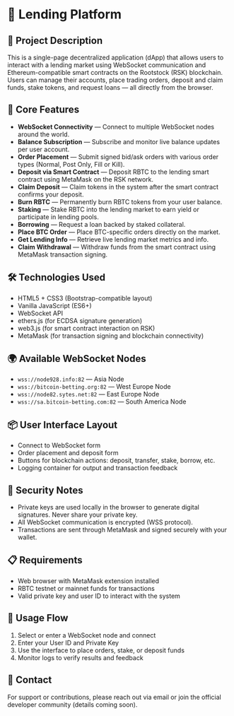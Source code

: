 📄 Lending Platform
=============================================

🧩 Project Description
----------------------

This is a single-page decentralized application (dApp) that allows users to interact with a lending market using WebSocket communication and Ethereum-compatible smart contracts on the Rootstock (RSK) blockchain. Users can manage their accounts, place trading orders, deposit and claim funds, stake tokens, and request loans — all directly from the browser.

🚀 Core Features
----------------

*   **WebSocket Connectivity** — Connect to multiple WebSocket nodes around the world.
*   **Balance Subscription** — Subscribe and monitor live balance updates per user account.
*   **Order Placement** — Submit signed bid/ask orders with various order types (Normal, Post Only, Fill or Kill).
*   **Deposit via Smart Contract** — Deposit RBTC to the lending smart contract using MetaMask on the RSK network.
*   **Claim Deposit** — Claim tokens in the system after the smart contract confirms your deposit.
*   **Burn RBTC** — Permanently burn RBTC tokens from your user balance.
*   **Staking** — Stake RBTC into the lending market to earn yield or participate in lending pools.
*   **Borrowing** — Request a loan backed by staked collateral.
*   **Place BTC Order** — Place BTC-specific orders directly on the market.
*   **Get Lending Info** — Retrieve live lending market metrics and info.
*   **Claim Withdrawal** — Withdraw funds from the smart contract using MetaMask transaction signing.

🛠 Technologies Used
--------------------

*   HTML5 + CSS3 (Bootstrap-compatible layout)
*   Vanilla JavaScript (ES6+)
*   WebSocket API
*   ethers.js (for ECDSA signature generation)
*   web3.js (for smart contract interaction on RSK)
*   MetaMask (for transaction signing and blockchain connectivity)

🌍 Available WebSocket Nodes
----------------------------

*   `wss://node928.info:82` — Asia Node
*   `wss://bitcoin-betting.org:82` — West Europe Node
*   `wss://node82.sytes.net:82` — East Europe Node
*   `wss://sa.bitcoin-betting.com:82` — South America Node

📦 User Interface Layout
------------------------

*   Connect to WebSocket form
*   Order placement and deposit form
*   Buttons for blockchain actions: deposit, transfer, stake, borrow, etc.
*   Logging container for output and transaction feedback

🔐 Security Notes
-----------------

*   Private keys are used locally in the browser to generate digital signatures. Never share your private key.
*   All WebSocket communication is encrypted (WSS protocol).
*   Transactions are sent through MetaMask and signed securely with your wallet.

📋 Requirements
---------------

*   Web browser with MetaMask extension installed
*   RBTC testnet or mainnet funds for transactions
*   Valid private key and user ID to interact with the system

📌 Usage Flow
-------------

1.  Select or enter a WebSocket node and connect
2.  Enter your User ID and Private Key
3.  Use the interface to place orders, stake, or deposit funds
4.  Monitor logs to verify results and feedback

📧 Contact
----------

For support or contributions, please reach out via email or join the official developer community (details coming soon).